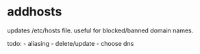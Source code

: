 addhosts
========

updates /etc/hosts file. useful for blocked/banned domain names.

todo: 
	- aliasing
	- delete/update
	- choose dns 
